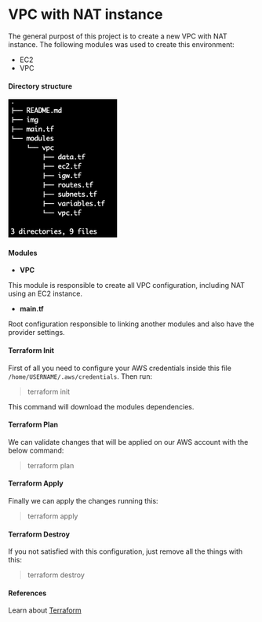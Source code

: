 # VPC with NAT instance

The general purpost of this project is to create a new VPC with NAT instance. The following modules was used to create this environment: 

- EC2
- VPC

#### Directory structure

![Directory structure](img/tree.png)

#### Modules

* **VPC**

This module is responsible to create all VPC configuration, including NAT using an EC2 instance.

* **main.tf**

Root configuration responsible to linking another modules and also have the provider settings.

#### Terraform Init

First of all you need to configure your AWS credentials inside this file `/home/USERNAME/.aws/credentials`. Then run:

> terraform init

This command will download the modules dependencies.

#### Terraform Plan

We can validate changes that will be applied on our AWS account with the below command:

> terraform plan

#### Terraform Apply

Finally we can apply the changes running this:

> terraform apply

#### Terraform Destroy

If you not satisfied with this configuration, just remove all the things with this:

> terraform destroy

#### References

Learn about [Terraform](https://learn.hashicorp.com/terraform)
